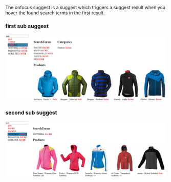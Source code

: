 The onfocus suggest is a suggest which triggers a suggest result when you hover the found search terms in the first result.

### first sub suggest
![on-focus-suggest.png](/images/elements/examples/on-focus-suggest.png)
 
### second sub suggest
![on-focus-suggest.png](/images/elements/examples/on-focus-suggest-2.png) 
